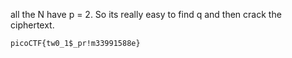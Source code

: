 all the N have p = 2. So its really easy to find q and then crack the ciphertext.

```
picoCTF{tw0_1$_pr!m33991588e}
```

